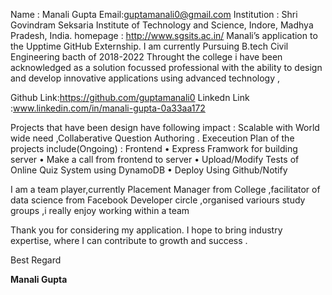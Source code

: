 Name : Manali Gupta
Email:guptamanali0@gmail.com
Institution : Shri Govindram Seksaria Institute of Technology and Science, Indore, Madhya Pradesh, India.
homepage : http://www.sgsits.ac.in/
Manali’s application to the Upptime GitHub Externship.
I am currently Pursuing B.tech Civil Engineering bacth of 2018-2022
Throught the college i have been acknowledged as a solution focussed professional with the ability to design and develop innovative applications using advanced technology ,

Github Link:https://github.com/guptamanali0
Linkedn Link :www.linkedin.com/in/manali-gupta-0a33aa172

Projects that have been design have following impact : Scalable with World wide need ,Collaberative Question Authoring .
Execeution Plan of the projects include(Ongoing) : Frontend
• Express Framwork for building server
• Make a call from frontend to server
• Upload/Modify Tests of Online Quiz System using DynamoDB
• Deploy Using Github/Notify

I am a team player,currently Placement Manager from College ,facilitator of data science from Facebook Developer circle ,organised variours study groups ,i really enjoy working within a team

Thank you for considering my application. I hope to bring industry expertise, where I can contribute to growth and success .

Best Regard

**Manali Gupta**
